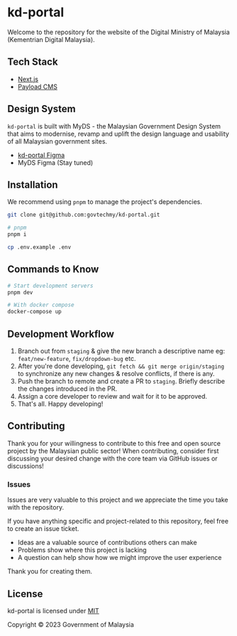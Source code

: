 # kd-portal

Welcome to the repository for the website of the Digital Ministry of Malaysia (Kementrian Digital Malaysia).

## Tech Stack

- [Next.js](https://nextjs.org/)
- [Payload CMS](https://github.com/payloadcms/payload)

## Design System

`kd-portal` is built with MyDS - the Malaysian Government Design System that aims to modernise, revamp and uplift the design language and usability of all Malaysian government sites.
- [kd-portal Figma](https://www.figma.com/design/qfLxnLhraputrVraVOKD6n)
- MyDS Figma (Stay tuned)

## Installation

We recommend using `pnpm` to manage the project's dependencies.

```sh
git clone git@github.com:govtechmy/kd-portal.git

# pnpm
pnpm i

cp .env.example .env
```

## Commands to Know

```bash
# Start development servers
pnpm dev

# With docker compose
docker-compose up
```

## Development Workflow

1. Branch out from `staging` & give the new branch a descriptive name eg: `feat/new-feature`, `fix/dropdown-bug` etc.
2. After you're done developing, `git fetch && git merge origin/staging` to synchronize any new changes & resolve conflicts, if there is any.
3. Push the branch to remote and create a PR to `staging`. Briefly describe the changes introduced in the PR.
4. Assign a core developer to review and wait for it to be approved.
5. That's all. Happy developing!

## Contributing

Thank you for your willingness to contribute to this free and open source project by the Malaysian public sector! When contributing, consider first discussing your desired change with the core team via GitHub issues or discussions!

### Issues

Issues are very valuable to this project and we appreciate the time you take with the repository.

If you have anything specific and project-related to this repository, feel free to create an issue ticket.

- Ideas are a valuable source of contributions others can make
- Problems show where this project is lacking
- A question can help show how we might improve the user experience

Thank you for creating them.

## License

kd-portal is licensed under [MIT](./LICENSE.md)

Copyright © 2023 Government of Malaysia